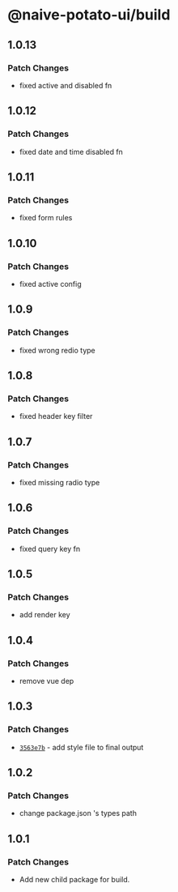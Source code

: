 # @naive-potato-ui/build

## 1.0.13

### Patch Changes

- fixed active and disabled fn

## 1.0.12

### Patch Changes

- fixed date and time disabled fn

## 1.0.11

### Patch Changes

- fixed form rules

## 1.0.10

### Patch Changes

- fixed active config

## 1.0.9

### Patch Changes

- fixed wrong redio type

## 1.0.8

### Patch Changes

- fixed header key filter

## 1.0.7

### Patch Changes

- fixed missing radio type

## 1.0.6

### Patch Changes

- fixed query key fn

## 1.0.5

### Patch Changes

- add render key

## 1.0.4

### Patch Changes

- remove vue dep

## 1.0.3

### Patch Changes

- [`3563e7b`](https://github.com/xby020/naive-potato-ui/commit/3563e7b546d96bf6838c3a17b075b3d30a4e4a06) - add style file to final output

## 1.0.2

### Patch Changes

- change package.json 's types path

## 1.0.1

### Patch Changes

- Add new child package for build.
